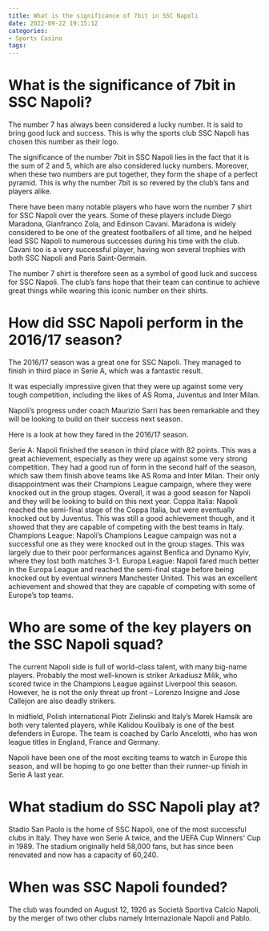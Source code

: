 ```yaml
---
title: What is the significance of 7bit in SSC Napoli 
date: 2022-09-22 19:15:12
categories:
- Sports Casino
tags:
---
```



#  What is the significance of 7bit in SSC Napoli? 

The number 7 has always been considered a lucky number. It is said to bring good luck and success. This is why the sports club SSC Napoli has chosen this number as their logo. 

The significance of the number 7bit in SSC Napoli lies in the fact that it is the sum of 2 and 5, which are also considered lucky numbers. Moreover, when these two numbers are put together, they form the shape of a perfect pyramid. This is why the number 7bit is so revered by the club’s fans and players alike. 

There have been many notable players who have worn the number 7 shirt for SSC Napoli over the years. Some of these players include Diego Maradona, Gianfranco Zola, and Edinson Cavani. Maradona is widely considered to be one of the greatest footballers of all time, and he helped lead SSC Napoli to numerous successes during his time with the club. Cavani too is a very successful player, having won several trophies with both SSC Napoli and Paris Saint-Germain. 

The number 7 shirt is therefore seen as a symbol of good luck and success for SSC Napoli. The club’s fans hope that their team can continue to achieve great things while wearing this iconic number on their shirts.

#  How did SSC Napoli perform in the 2016/17 season? 

The 2016/17 season was a great one for SSC Napoli. They managed to finish in third place in Serie A, which was a fantastic result.

It was especially impressive given that they were up against some very tough competition, including the likes of AS Roma, Juventus and Inter Milan.

Napoli’s progress under coach Maurizio Sarri has been remarkable and they will be looking to build on their success next season. 

Here is a look at how they fared in the 2016/17 season.

Serie A: 
Napoli finished the season in third place with 82 points. This was a great achievement, especially as they were up against some very strong competition. 
They had a good run of form in the second half of the season, which saw them finish above teams like AS Roma and Inter Milan. 
Their only disappointment was their Champions League campaign, where they were knocked out in the group stages. 
Overall, it was a good season for Napoli and they will be looking to build on this next year.
Coppa Italia: 
Napoli reached the semi-final stage of the Coppa Italia, but were eventually knocked out by Juventus. 
This was still a good achievement though, and it showed that they are capable of competing with the best teams in Italy. 
Champions League: 
Napoli’s Champions League campaign was not a successful one as they were knocked out in the group stages. 
This was largely due to their poor performances against Benfica and Dynamo Kyiv, where they lost both matches 3-1. Europa League: 
Napoli fared much better in the Europa League and reached the semi-final stage before being knocked out by eventual winners Manchester United. 	This was an excellent achievement and showed that they are capable of competing with some of Europe’s top teams.

#  Who are some of the key players on the SSC Napoli squad? 

The current Napoli side is full of world-class talent, with many big-name players. Probably the most well-known is striker Arkadiusz Milik, who scored twice in the Champions League against Liverpool this season. However, he is not the only threat up front – Lorenzo Insigne and Jose Callejon are also deadly strikers.

In midfield, Polish international Piotr Zielinski and Italy’s Marek Hamsik are both very talented players, while Kalidou Koulibaly is one of the best defenders in Europe. The team is coached by Carlo Ancelotti, who has won league titles in England, France and Germany.

Napoli have been one of the most exciting teams to watch in Europe this season, and will be hoping to go one better than their runner-up finish in Serie A last year.

#  What stadium do SSC Napoli play at? 

Stadio San Paolo is the home of SSC Napoli, one of the most successful clubs in Italy. They have won Serie A twice, and the UEFA Cup Winners' Cup in 1989. The stadium originally held 58,000 fans, but has since been renovated and now has a capacity of 60,240.

#  When was SSC Napoli founded?

The club was founded on August 12, 1926 as Società Sportiva Calcio Napoli, by the merger of two other clubs namely Internazionale Napoli and Pablo.